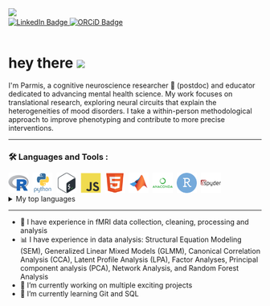 
<div id="header" align="left">
  <img src="https://media3.giphy.com/media/v1.Y2lkPTc5MGI3NjExMnJidWdyNTYwY2h3cnczdmIxb2FuZmtpYTlyMjE1ZjN6eGU2eWJjYyZlcD12MV9pbnRlcm5hbF9naWZfYnlfaWQmY3Q9Zw/jakQnxhPwrbOdEZDul/giphy.gif" width="250"/>
</div>

<div id="badges">
  <a href="www.linkedin.com/in/parmis-khosravi">
    <img src="https://img.shields.io/badge/LinkedIn-blue?style=for-the-badge&logo=linkedin&logoColor=white" alt="LinkedIn Badge"/>
  </a>
  <a href="https://orcid.org/0000-0001-6549-2905">
    <img src="https://img.shields.io/badge/ORCiD-green?style=for-the-badge&logo=ORCiD&logoColor=white" alt="ORCiD Badge"/>
  </a>
</div>


<div id="badges">
<img src="https://komarev.com/ghpvc/?username=parmisk&style=flat-square&color=blue" alt=""/>
</div>


<h1>
  hey there
  <img src="https://media.giphy.com/media/hvRJCLFzcasrR4ia7z/giphy.gif" width="30px"/>
</h1>


I'm Parmis, a cognitive neuroscience researcher 🧠 (postdoc) and educator dedicated to advancing mental health science. My work focuses on translational research, exploring neural circuits that explain the heterogeneities of mood disorders. I take a within-person methodological approach to improve phenotyping and contribute to more precise interventions.

---
### :hammer_and_wrench: Languages and Tools :

<div>
  <img src="https://github.com/devicons/devicon/blob/master/icons/r/r-original.svg" title="R" alt="R" width="40" height="40"/>&nbsp;
  <img src="https://github.com/devicons/devicon/blob/master/icons/python/python-original-wordmark.svg" title="Python" alt="Python" width="40" height="40"/>&nbsp;
  <img src="https://github.com/devicons/devicon/blob/master/icons/bash/bash-original.svg" title="bash" alt="bash" width="40" height="40"/>&nbsp;
  <img src="https://github.com/devicons/devicon/blob/master/icons/javascript/javascript-original.svg" title="JavaScript" alt="JavaScript" width="40" height="40"/>&nbsp;
  <img src="https://github.com/devicons/devicon/blob/master/icons/html5/html5-original.svg" title="HTML5" alt="HTML" width="40" height="40"/>&nbsp;
  <img src="https://github.com/devicons/devicon/blob/master/icons/matlab/matlab-original.svg" title="Matlab"  alt="Matlab" width="40" height="40"/>&nbsp;
  <img src="https://github.com/devicons/devicon/blob/master/icons/anaconda/anaconda-original-wordmark.svg" title="anaconda" alt="anaconda" width="40" height="40"/>&nbsp;
  <img src="https://github.com/devicons/devicon/blob/master/icons/rstudio/rstudio-original.svg" title="Rstudio"  alt="Rstudio" width="40" height="40"/>&nbsp;
  <img src="https://github.com/devicons/devicon/blob/master/icons/spyder/spyder-original-wordmark.svg" title="spyder" alt="spyder" width="40" height="40"/>&nbsp;
</div>


<details>
<summary>My top languages</summary>
  
| Rank | Languages |
|-----:|-----------|
|     1| R         |
|     2| Python    |
|     3| Bash      |
|     4| JavaScript|
|     5| Matlab    |

</details>

---

- 🧠 I have experience in fMRI data collection, cleaning, processing and analysis
- 📊 I have experience in data analysis:  Structural Equation Modeling (SEM), Generalized Linear Mixed Models (GLMM), Canonical Correlation Analysis (CCA), Latent Profile Analysis (LPA), Factor Analyses, Principal component analysis (PCA), Network Analysis, and Random Forest Analysis
- 🔭 I’m currently working on multiple exciting projects
- 🌱 I’m currently learning Git and SQL


<!-- TO DO: add more details about what I am currently working on and learning, refine the analysis section and add software section, and write a better fun fact section -->
<!--
**parmisk/parmisk** is a ✨ _special_ ✨ repository because its `README.md` (this file) appears on your GitHub profile.

Here are some ideas to get you started:

- 🔭 I’m currently working on ...
- 🌱 I’m currently learning ...
- 👯 I’m looking to collaborate on ...
- 🤔 I’m looking for help with ...
- 💬 Ask me about ...
- 📫 How to reach me: ...
- 😄 Pronouns: ...
- ⚡ Fun fact: ...
-->
